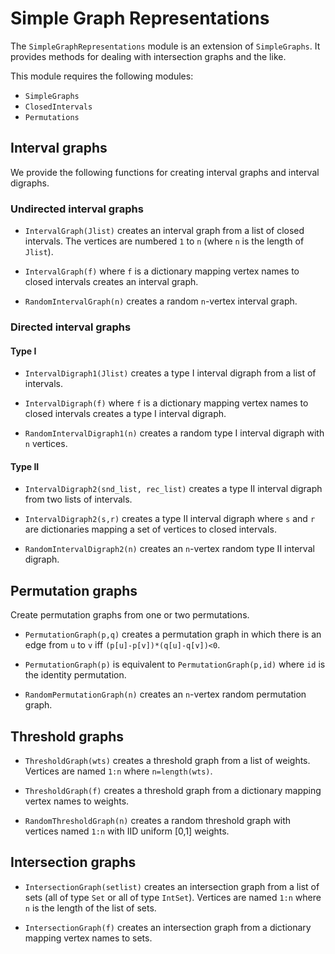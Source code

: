 # Simple Graph Representations

The `SimpleGraphRepresentations` module is an extension of
`SimpleGraphs`. It provides methods for dealing with intersection
graphs and the like.

This module requires the following modules:

+ `SimpleGraphs`
+ `ClosedIntervals`
+ `Permutations`

## Interval graphs

We provide the following functions for creating interval graphs and
interval digraphs.

### Undirected interval graphs

+ `IntervalGraph(Jlist)` creates an interval graph from a list of
  closed intervals. The vertices are numbered `1` to `n` (where `n` is
  the length of `Jlist`).

+ `IntervalGraph(f)` where `f` is a dictionary mapping vertex names to
  closed intervals creates an interval graph.

+ `RandomIntervalGraph(n)` creates a random `n`-vertex interval graph.

### Directed interval graphs

#### Type I

+ `IntervalDigraph1(Jlist)` creates a type I interval digraph from a
  list of intervals.

+ `IntervalDigraph(f)` where `f` is a dictionary mapping vertex names
  to closed intervals creates a type I interval digraph.

+ `RandomIntervalDigraph1(n)` creates a random type I interval digraph
  with `n` vertices.


#### Type II

+ `IntervalDigraph2(snd_list, rec_list)` creates a type II interval
  digraph from two lists of intervals.

+ `IntervalDigraph2(s,r)` creates a type II interval digraph where `s`
  and `r` are dictionaries mapping a set of vertices to closed
  intervals.

+ `RandomIntervalDigraph2(n)` creates an `n`-vertex random type II
  interval digraph.


## Permutation graphs

Create permutation graphs from one or two permutations.

+ `PermutationGraph(p,q)` creates a permutation graph in which there
  is an edge from `u` to `v` iff `(p[u]-p[v])*(q[u]-q[v])<0`.

+ `PermutationGraph(p)` is equivalent to `PermutationGraph(p,id)`
  where `id` is the identity permutation.

+ `RandomPermutationGraph(n)` creates an `n`-vertex random permutation
  graph.


## Threshold graphs

+ `ThresholdGraph(wts)` creates a threshold graph from a list of
  weights. Vertices are named `1:n` where `n=length(wts)`.

+ `ThresholdGraph(f)` creates a threshold graph from a dictionary
  mapping vertex names to weights.

+ `RandomThresholdGraph(n)` creates a random threshold graph with
  vertices named `1:n` with IID uniform [0,1] weights. 

## Intersection graphs

+ `IntersectionGraph(setlist)` creates an intersection graph from a
  list of sets (all of type `Set` or all of type `IntSet`). Vertices
  are named `1:n` where `n` is the length of the list of sets.

+ `IntersectionGraph(f)` creates an intersection graph from a
  dictionary mapping vertex names to sets.

